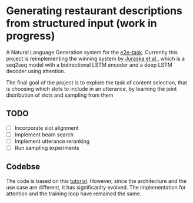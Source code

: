 # Generating restaurant descriptions from structured input (work in progress)

A Natural Language Generation system for the [e2e-task](http://www.macs.hw.ac.uk/InteractionLab/E2E/). Currently this project is reimplementing the winning system by [Juraska et al.](https://arxiv.org/abs/1805.06553), which is a seq2seq model with a bidirectional LSTM encoder and a deep LSTM decoder using attention.

The final goal of the project is to explore the task of content selection, that is choosing which slots to include in an utterance, by learning the joint distribution of slots and sampling from them

## TODO
- [ ] Incorporate slot alignment
- [ ] Implement beam search
- [ ] Implement utterance reranking
- [ ] Run sampling experiments

## Codebse

The code is based on this [tutorial](https://www.tensorflow.org/tutorials/text/nmt_with_attention). However, since the architecture and the use case are different, it has significanlty evolved. The implementation for attention and the training loop have remained the same.
